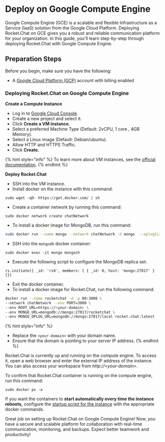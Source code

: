 # Deploy on Google Compute Engine

Google Compute Engine (GCE) is a scalable and flexible Infrastructure as a Service (IaaS) solution from the Google Cloud Platform. Deploying Rocket.Chat on GCE gives you a robust and reliable communication platform for your organization. In this guide, you'll learn step-by-step through deploying Rocket.Chat with Google Compute Engine.

## Preparation Steps

Before you begin, make sure you have the following:

* A [Google Cloud Platform (GCP)](https://cloud.google.com/gcp) account with billing enabled

### Deploying Rocket.Chat on Google Compute Engine

**Create a Compute Instance**

* Log in to [Google Cloud Console](https://console.cloud.google.com/).
* Create a new project and select it.
* Click **Create a VM instance.**
* Select a preferred Machine Type (Default: 2vCPU, 1 core , 4GB Memory).
* Select a Linux image (Default: Debian/ubuntu).
* Allow HTTP and HTTPS Traffic.
* Click **Create.**

{% hint style="info" %}
To learn more about VM instances, see the [official documentation](https://cloud.google.com/compute/docs/instances/create-start-instance).
{% endhint %}

**Deploy Rocket.Chat**

* SSH into the VM instance.
* Install docker on the instance with this command:

```
sudo wget -qO- https://get.docker.com/ | sh
```

* Create a container network by running this command:

```
sudo docker network create chatNetwork
```

* To install a docker image for MongoDB, run this command:

```bash
sudo docker run --name mongo --network chatNetwork -d mongo  --oplogSize 128 --replSet rs0
```

* SSH into the `mongodb` docker container:

```
sudo docker exec -it mongo mongosh
```

* Execute the following script to configure the MongoDB replica set:&#x20;

```
rs.initiate({ _id: 'rs0', members: [ { _id: 0, host: 'mongo:27017' } ]})
```

* Exit the docker container.
* To install a docker image for Rocket.Chat, run the following command:

```bash
docker run --name rocketchat -d -p 80:3000 \
--network chatNetwork --env PORT=3000 \
--env ROOT_URL=https://<your-domain> \
--env MONGO_URL=mongodb://mongo:27017/rocketchat \
--env MONGO_OPLOG_URL=mongodb://mongo:27017/local rocket.chat:latest
```

{% hint style="info" %}
* Replace the `<your-domain>` with your domain name.
* Ensure that the domain is pointing to your server IP address.
{% endhint %}

Rocket.Chat is currently up and running on the compute engine. To access it, open a web browser and enter the external IP address of the instance. You can also access your workspace from _http://\<your-domain>_.

To confirm that Rocket.Chat container is running on the compute engine, run this command:

```
sudo docker ps -a
```

If you want the containers to **start automatically every time the instance reboots,**  configure the [startup script for the instance](https://cloud.google.com/compute/docs/instances/startup-scripts/linux#passing-directly) with the appropriate docker commands.

Great job on setting up Rocket.Chat on Google Compute Engine! Now, you have a secure and scalable platform for collaboration with real-time communication, monitoring, and backups. Expect better teamwork and productivity!
